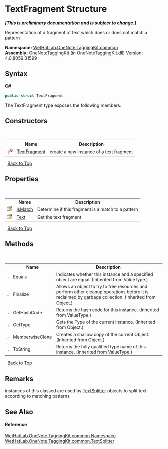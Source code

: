 # TextFragment Structure
 _**\[This is preliminary documentation and is subject to change.\]**_

Representation of a fragment of text which does or does not match a pattern

**Namespace:**&nbsp;<a href="bcdbab9c-63d1-48a4-6937-af53fb8d9a55">WetHatLab.OneNote.TaggingKit.common</a><br />**Assembly:**&nbsp;OneNoteTaggingKit (in OneNoteTaggingKit.dll) Version: 4.0.8059.31599

## Syntax

**C#**<br />
``` C#
public struct TextFragment
```

The TextFragment type exposes the following members.


## Constructors
&nbsp;<table><tr><th></th><th>Name</th><th>Description</th></tr><tr><td>![Protected method](media/protmethod.gif "Protected method")</td><td><a href="ef5c8715-90af-ae06-d29a-b69b90cf721b">TextFragment</a></td><td>
create a new instance of a text fragment</td></tr></table>&nbsp;
<a href="#textfragment-structure">Back to Top</a>

## Properties
&nbsp;<table><tr><th></th><th>Name</th><th>Description</th></tr><tr><td>![Protected property](media/protproperty.gif "Protected property")</td><td><a href="3f5bf398-8d06-8baf-ba56-140d87b5569d">IsMatch</a></td><td>
Determine if this fragment is a match to a pattern</td></tr><tr><td>![Protected property](media/protproperty.gif "Protected property")</td><td><a href="22820af3-99fa-166e-0a71-51808a2475f3">Text</a></td><td>
Get the text fragment</td></tr></table>&nbsp;
<a href="#textfragment-structure">Back to Top</a>

## Methods
&nbsp;<table><tr><th></th><th>Name</th><th>Description</th></tr><tr><td>![Public method](media/pubmethod.gif "Public method")</td><td>Equals</td><td>
Indicates whether this instance and a specified object are equal.
 (Inherited from ValueType.)</td></tr><tr><td>![Protected method](media/protmethod.gif "Protected method")</td><td>Finalize</td><td>
Allows an object to try to free resources and perform other cleanup operations before it is reclaimed by garbage collection.
 (Inherited from Object.)</td></tr><tr><td>![Public method](media/pubmethod.gif "Public method")</td><td>GetHashCode</td><td>
Returns the hash code for this instance.
 (Inherited from ValueType.)</td></tr><tr><td>![Public method](media/pubmethod.gif "Public method")</td><td>GetType</td><td>
Gets the Type of the current instance.
 (Inherited from Object.)</td></tr><tr><td>![Protected method](media/protmethod.gif "Protected method")</td><td>MemberwiseClone</td><td>
Creates a shallow copy of the current Object.
 (Inherited from Object.)</td></tr><tr><td>![Public method](media/pubmethod.gif "Public method")</td><td>ToString</td><td>
Returns the fully qualified type name of this instance.
 (Inherited from ValueType.)</td></tr></table>&nbsp;
<a href="#textfragment-structure">Back to Top</a>

## Remarks
instances of this classed are used by <a href="5c86e52d-3022-b69b-22dd-5f5b010b0710">TextSplitter</a> objects to split text according to matching patterns

## See Also


#### Reference
<a href="bcdbab9c-63d1-48a4-6937-af53fb8d9a55">WetHatLab.OneNote.TaggingKit.common Namespace</a><br /><a href="5c86e52d-3022-b69b-22dd-5f5b010b0710">WetHatLab.OneNote.TaggingKit.common.TextSplitter</a><br />